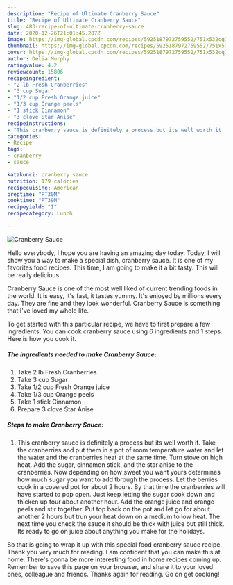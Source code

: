 ```yaml
---
description: "Recipe of Ultimate Cranberry Sauce"
title: "Recipe of Ultimate Cranberry Sauce"
slug: 483-recipe-of-ultimate-cranberry-sauce
date: 2020-12-26T21:01:45.207Z
image: https://img-global.cpcdn.com/recipes/5925187972759552/751x532cq70/cranberry-sauce-recipe-main-photo.jpg
thumbnail: https://img-global.cpcdn.com/recipes/5925187972759552/751x532cq70/cranberry-sauce-recipe-main-photo.jpg
cover: https://img-global.cpcdn.com/recipes/5925187972759552/751x532cq70/cranberry-sauce-recipe-main-photo.jpg
author: Delia Murphy
ratingvalue: 4.2
reviewcount: 15806
recipeingredient:
- "2 lb Fresh Cranberries"
- "3 cup Sugar"
- "1/2 cup Fresh Orange juice"
- "1/3 cup Orange peels"
- "1 stick Cinnamon"
- "3 clove Star Anise"
recipeinstructions:
- "This cranberry sauce is definitely a process but its well worth it. Take the cranberries and put them in a pot of room temperature water and let the water and the cranberries heat at the same time. Turn stove on high heat. Add the sugar, cinnamon stick, and the star anise to the cranberries. Now depending on how sweet you want yours determines how much sugar you want to add tbrough the process. Let the berries cook in a covered pot for about 2 hours. By that time the cranberries will have started to pop open. Just keep letting the sugar cook down and thicken up four about another hour. Add the orange juice and orange peels and stir together. Put top back on the pot and let go for about another 2 hours but trun your heat down on a medium to low heat. The next time you check the sauce it should be thick with juice but still thick. Its ready to go on juice about anything you make for the holidays."
categories:
- Recipe
tags:
- cranberry
- sauce

katakunci: cranberry sauce 
nutrition: 179 calories
recipecuisine: American
preptime: "PT30M"
cooktime: "PT39M"
recipeyield: "1"
recipecategory: Lunch

---
```



![Cranberry Sauce](https://img-global.cpcdn.com/recipes/5925187972759552/751x532cq70/cranberry-sauce-recipe-main-photo.jpg)

Hello everybody, I hope you are having an amazing day today. Today, I will show you a way to make a special dish, cranberry sauce. It is one of my favorites food recipes. This time, I am going to make it a bit tasty. This will be really delicious.

Cranberry Sauce is one of the most well liked of current trending foods in the world. It is easy, it's fast, it tastes yummy. It's enjoyed by millions every day. They are fine and they look wonderful. Cranberry Sauce is something that I've loved my whole life.




To get started with this particular recipe, we have to first prepare a few ingredients. You can cook cranberry sauce using 6 ingredients and 1 steps. Here is how you cook it.

<!--inarticleads1-->

##### The ingredients needed to make Cranberry Sauce:

1. Take 2 lb Fresh Cranberries
1. Take 3 cup Sugar
1. Take 1/2 cup Fresh Orange juice
1. Take 1/3 cup Orange peels
1. Take 1 stick Cinnamon
1. Prepare 3 clove Star Anise




<!--inarticleads2-->

##### Steps to make Cranberry Sauce:

1. This cranberry sauce is definitely a process but its well worth it. Take the cranberries and put them in a pot of room temperature water and let the water and the cranberries heat at the same time. Turn stove on high heat. Add the sugar, cinnamon stick, and the star anise to the cranberries. Now depending on how sweet you want yours determines how much sugar you want to add tbrough the process. Let the berries cook in a covered pot for about 2 hours. By that time the cranberries will have started to pop open. Just keep letting the sugar cook down and thicken up four about another hour. Add the orange juice and orange peels and stir together. Put top back on the pot and let go for about another 2 hours but trun your heat down on a medium to low heat. The next time you check the sauce it should be thick with juice but still thick. Its ready to go on juice about anything you make for the holidays.




So that is going to wrap it up with this special food cranberry sauce recipe. Thank you very much for reading. I am confident that you can make this at home. There's gonna be more interesting food in home recipes coming up. Remember to save this page on your browser, and share it to your loved ones, colleague and friends. Thanks again for reading. Go on get cooking!
